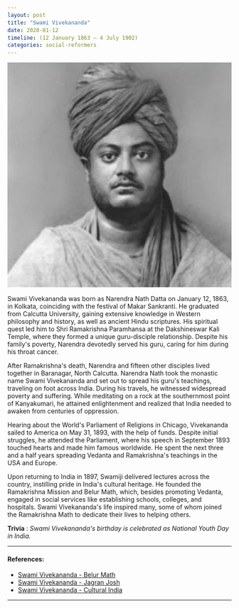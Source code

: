 ```yaml
---
layout: post
title: "Swami Vivekananda"
date: 2020-01-12
timeline: (12 January 1863 – 4 July 1902)
categories: social-reformers
---
```


<img src="/images/Swami-Vivekananda.jpeg" alt="Swami Vivekananda Image" class="circular-img" />

Swami Vivekananda was born as Narendra Nath Datta on January 12, 1863, in Kolkata, coinciding with the festival of Makar Sankranti. He graduated from Calcutta University, gaining extensive knowledge in Western philosophy and history, as well as ancient Hindu scriptures. His spiritual quest led him to Shri Ramakrishna Paramhansa at the Dakshineswar Kali Temple, where they formed a unique guru-disciple relationship. Despite his family's poverty, Narendra devotedly served his guru, caring for him during his throat cancer.

After Ramakrishna's death, Narendra and fifteen other disciples lived together in Baranagar, North Calcutta. Narendra Nath took the monastic name Swami Vivekananda and set out to spread his guru's teachings, traveling on foot across India. During his travels, he witnessed widespread poverty and suffering. While meditating on a rock at the southernmost point of Kanyakumari, he attained enlightenment and realized that India needed to awaken from centuries of oppression.

Hearing about the World's Parliament of Religions in Chicago, Vivekananda sailed to America on May 31, 1893, with the help of funds. Despite initial struggles, he attended the Parliament, where his speech in September 1893 touched hearts and made him famous worldwide. He spent the next three and a half years spreading Vedanta and Ramakrishna's teachings in the USA and Europe.

Upon returning to India in 1897, Swamiji delivered lectures across the country, instilling pride in India's cultural heritage. He founded the Ramakrishna Mission and Belur Math, which, besides promoting Vedanta, engaged in social services like establishing schools, colleges, and hospitals. Swami Vivekananda's life inspired many, some of whom joined the Ramakrishna Math to dedicate their lives to helping others.

__Trivia__ : *Swami Vivekananda's birthday is celebrated as National Youth Day in India.*

---

#### References:
- [Swami Vivekananda - Belur Math](https://belurmath.org/swami-vivekananda/)
- [Swami Vivekananda - Jagran Josh](https://www.jagranjosh.com/general-knowledge/swami-vivekananda-1547214232-1)
- [Swami Vivekananda - Cultural India](https://www.culturalindia.net/reformers/vivekananda.html)

---